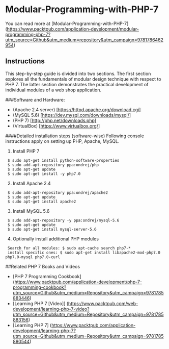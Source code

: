 # Modular-Programming-with-PHP-7

You can read more at [Modular-Programming-with-PHP-7]
(https://www.packtpub.com/application-development/modular-programming-php-7?utm_source=Github&utm_medium=repository&utm_campaign=9781786462954)

## Instructions

This step-by-step guide is divided into two sections.
The first section explores all the fundamentals of modular design technique with respect to PHP 7.
The latter section demonstrates the practical development of individual modules of a web shop application.

###Software and Hardware:
* (Apache 2.4 server) [https://httpd.apache.org/download.cgi]
* (MySQL 5.6) [https://dev.mysql.com/downloads/mysql/]
* (PHP 7) [http://php.net/downloads.php]
* (VirtualBox) [https://www.virtualbox.org/]

####Detailed installation steps (software-wise)
Following console instructions apply on setting up PHP, Apache, MySQL.

1. Install PHP 7
```
 $ sudo apt-get install python-software-properties
 $ sudo add-apt-repository ppa:ondrej/php
 $ sudo apt-get update
 $ sudo apt-get install -y php7.0
```
2. Install Apache 2.4
```
 $ sudo add-apt-repository ppa:ondrej/apache2
 $ sudo apt-get update
 $ sudo apt-get install apache2
```
3. Install MySQL 5.6 
```
 $ sudo add-apt-repository -y ppa:ondrej/mysql-5.6
 $ sudo apt-get update
 $ sudo apt-get install mysql-server-5.6
```
4. Optionally install additional PHP modules
```
 Search for all modules: $ sudo apt-cache search php7-*
 install specific ones: $ sudo apt-get install libapache2-mod-php7.0 php7.0-mysql php7.0-curl
```

##Related PHP 7 Books and Videos

* [PHP 7 Programming Cookbook] (https://www.packtpub.com/application-development/php-7-programming-cookbook?utm_source=Github&utm_medium=Repository&utm_campaign=9781785883446)
* [Learning PHP 7 [Video]] (https://www.packtpub.com/web-development/learning-php-7-video?utm_source=Github&utm_medium=Repository&utm_campaign=9781785883156)
* [Learning PHP 7] (https://www.packtpub.com/application-development/learning-php-7?utm_source=Github&utm_medium=Repository&utm_campaign=9781785880544)


